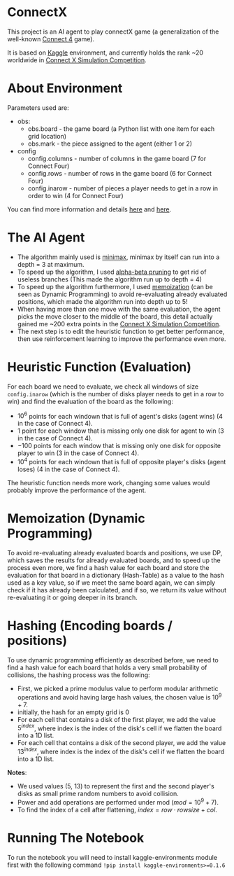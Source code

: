 # ConnectX
This project is an AI agent to play connectX game (a generalization of the well-known [Connect 4](https://en.wikipedia.org/wiki/Connect_Four) game).

It is based on [Kaggle](https://www.kaggle.com/) environment, and currently holds the rank ~20 worldwide in [Connect X Simulation Competition](https://www.kaggle.com/competitions/connectx/leaderboard).

# About Environment
Parameters used are:
- obs:
  - obs.board - the game board (a Python list with one item for each grid location)
  - obs.mark - the piece assigned to the agent (either 1 or 2)
- config
  - config.columns - number of columns in the game board (7 for Connect Four)
  - config.rows - number of rows in the game board (6 for Connect Four)
  - config.inarow - number of pieces a player needs to get in a row in order to win (4 for Connect Four)

You can find more information and details [here](https://www.kaggle.com/code/alexisbcook/play-the-game) and [here](https://www.kaggle.com/code/ajeffries/connectx-getting-started).

# The AI Agent
- The algorithm mainly used is [minimax](https://en.wikipedia.org/wiki/Minimax), minimax by itself can run into a depth = 3 at maximum.
- To speed up the algorithm, I used [alpha-beta pruning](https://en.wikipedia.org/wiki/alpha-beta_pruning) to get rid of useless branches (This made the algorithm run up to depth = 4)
- To speed up the algorithm furthermore, I used [memoization](https://en.wikipedia.org/wiki/Memoization) (can be seen as Dynamic Programming) to avoid re-evaluating already evaluated positions, which made the algorithm run into depth up to 5!
- When having more than one move with the same evaluation, the agent picks the move closer to the middle of the board, this detail actually gained me ~200 extra points in the [Connect X Simulation Competition](https://www.kaggle.com/competitions/connectx/leaderboard).
- The next step is to edit the heuristic function to get better performance, then use reinforcement learning to improve the performance even more.

# Heuristic Function (Evaluation)
For each board we need to evaluate, we check all windows of size `config.inarow` (which is the number of disks player needs to get in a row to win) and find the evaluation of the board as the following:
- $10 ^ 6$ points for each windown that is full of agent's disks (agent wins) (4 in the case of Connect 4).
- $1$ point for each window that is missing only one disk for agent to win (3 in the case of Connect 4).
- $-100$ points for each window that is missing only one disk for opposite player to win (3 in the case of Connect 4).
- $10 ^ 4$ points for each windown that is full of opposite player's disks (agent loses) (4 in the case of Connect 4).

The heuristic function needs more work, changing some values would probably improve the performance of the agent.

# Memoization (Dynamic Programming)
To avoid re-evaluating already evaluated boards and positions, we use DP, which saves the results for already evaluated boards, and to speed up the process even more, we find a hash value for each board and store the evaluation for that board in a dictionary (Hash-Table) as a value to the hash used as a key value, so if we meet the same board again, we can simply check if it has already been calculated, and if so, we return its value without re-evaluating it or going deeper in its branch.

# Hashing (Encoding boards / positions)
To use dynamic programming efficiently as described before, we need to find a hash value for each board that holds a very small probability of collisions, the hashing process was the following:
- First, we picked a prime modulus value to perform modular arithmetic operations and avoid having large hash values, the chosen value is $10 ^ 9 + 7$.
- initially, the hash for an empty grid is 0
- For each cell that contains a disk of the first player, we add the value $5 ^ {index}$, where index is the index of the disk's cell if we flatten the board into a 1D list.
- For each cell that contains a disk of the second player, we add the value $13 ^ {index}$, where index is the index of the disk's cell if we flatten the board into a 1D list.

**Notes**:
- We used values (5, 13) to represent the first and the second player's disks as small prime random numbers to avoid collision.
- Power and add operations are performed under mod ($mod = 10 ^ 9 + 7$).
- To find the index of a cell after flattening, $index = row \cdot rowsize + col$.

# Running The Notebook
To run the notebook you will need to install kaggle-environments module first with the following command `!pip install kaggle-environments>=0.1.6`
